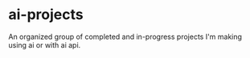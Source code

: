 # ai-projects
An organized group of completed and in-progress projects I'm making using ai or with ai api.
